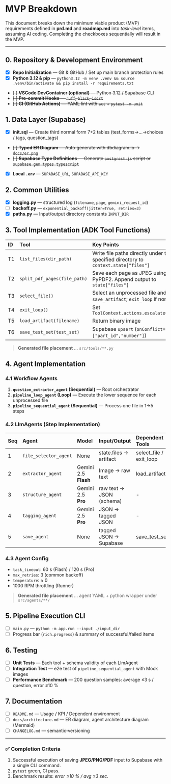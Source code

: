 # MVP Breakdown

This document breaks down the minimum viable product (MVP) requirements defined in **prd.md** and **roadmap.md** into *task-level* items, assuming AI coding. Completing the checkboxes sequentially will result in the MVP.

---

## 0. Repository & Development Environment

* [x] **Repo Initialization** ― Git & GitHub / Set up main branch protection rules
* [x] **Python 3.12 & pip** ― `python3.12 -m venv .venv && source .venv/bin/activate && pip install -r requirements.txt`
* ~~[ ] **VSCode DevContainer (optional)** ― Python 3.12 / Supabase CLI~~
* ~~[ ] **Pre‑commit Hooks** ― `ruff`, `black`, `isort`~~
* ~~[ ] **CI (GitHub Actions)** ― YAML lint with `act` + `pytest -m unit`~~

## 1. Data Layer (Supabase)

* [x] **init.sql** ― Create third normal form 7+2 tables (test_forms→…→choices / tags, question\_tags)
* ~~[ ] **Typed ER Diagram** ― Auto‑generate with dbdiagram.io → `docs/er.png`~~
* ~~[ ] **Supabase Type Definitions** ― Generate `postgrest-js` script or `supabase gen types typescript`~~
* [x] **Local `.env`** ― `SUPABASE_URL`, `SUPABASE_API_KEY`

## 2. Common Utilities

* [x] **logging.py** ― structured log (`filename`, `page`, `gemini_request_id`)
* [ ] **backoff.py** ― `exponential_backoff(jitter=True, retries=3)`
* [x] **paths.py** ― Input/output directory constants `INPUT_DIR`

## 3. Tool Implementation (ADK Tool Functions)

| ID  | Tool                          | Key Points                                                              | Test                                          |
| :-- | :---------------------------- | :---------------------------------------------------------------------- | :-------------------------------------------- |
| T1  | `list_files(dir_path)`       | Write file paths directly under the specified directory to `context.state["files"]` | `pytest tests/tools/test_list_files.py`     |
| T2  | `split_pdf_pages(file_path)` | Save each page as JPEG using PyPDF2. Append output to `state["files"]`   | Verify the number of generated files with `MockArtifactService` |
| T3  | `select_file()`              | Select an unprocessed file and `save_artifact`; `exit_loop` if none     | Edge case: empty queue                        |
| T4  | `exit_loop()`                | Set `ToolContext.actions.escalate=True`                               | -                                             |
| T5  | `load_artifact(filename)`    | Return binary image                                                     | Size limit & existence check                    |
| T6  | `save_test_set(test_set)`    | Supabase `upsert` (`onConflict=["part_id","number"]`)                  | pgBouncer limit, assert `rows_upserted`       |

> **Generated file placement** … `src/tools/**.py`

## 4. Agent Implementation

### 4.1 Workflow Agents

1.  **`question_extractor_agent` (Sequential)** ― Root orchestrator
2.  **`pipeline_loop_agent` (Loop)** ― Execute the lower sequence for each unprocessed file
3.  **`pipeline_sequential_agent` (Sequential)** ― Process one file in 1→5 steps

### 4.2 LlmAgents (Step Implementation)

| Seq | Agent                 | Model                | Input/Output           | Dependent Tools             |
| :-- | :-------------------- | :------------------- | :--------------------- | :-------------------------- |
| 1   | `file_selector_agent` | None                 | state.files → artifact | select\_file / exit\_loop   |
| 2   | `extractor_agent`     | Gemini 2.5 **Flash** | Image → raw text       | load\_artifact              |
| 3   | `structure_agent`     | Gemini 2.5 **Pro** | raw text → JSON (schema) | -                           |
| 4   | `tagging_agent`       | Gemini 2.5 **Pro** | JSON → tagged JSON     | -                           |
| 5   | `save_agent`          | None                 | tagged JSON → Supabase | save\_test\_set             |

### 4.3 Agent Config

* `task_timeout`: 60 s (Flash) / 120 s (Pro)
* `max_retries`: 3 (common backoff)
* `temperature`: ≈ 0
* 1000 RPM throttling (Runner)

> **Generated file placement** … agent YAML + python wrapper under `src/agents/**/`

## 5. Pipeline Execution CLI

* [ ] `main.py` ― `python -m app.run --input ./input_dir`
* [ ] Progress bar (`rich.progress`) & summary of successful/failed items

## 6. Testing

* [ ] **Unit Tests** ― Each tool + schema validity of each LlmAgent
* [ ] **Integration Test** ― e2e test of `pipeline_sequential_agent` with Mock images
* [ ] **Performance Benchmark** ― 200 question samples: average ≤3 s / question, error ≤10 %

## 7. Documentation

* [ ] `README.md` ― Usage / KPI / Dependent environment
* [ ] `docs/architecture.md` ― ER diagram, agent architecture diagram (Mermaid)
* [ ] `CHANGELOG.md` ― semantic‑versioning

---

### ✅ Completion Criteria

1.  Successful execution of saving **JPEG/PNG/PDF** input to Supabase with a single CLI command.
2.  `pytest` green, CI pass.
3.  Benchmark results: *error ≤10 % / avg ≤3 sec*.
